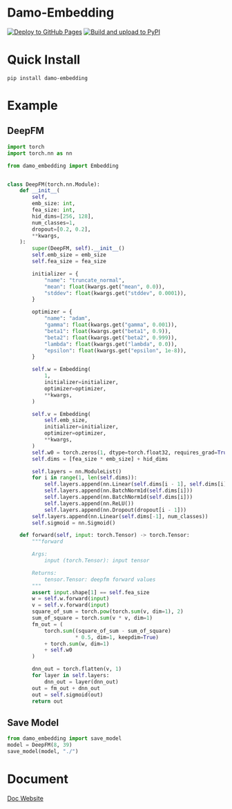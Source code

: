 # Damo-Embedding

[![Deploy to GitHub Pages](https://github.com/uopensail/damo-embedding/actions/workflows/gh-pages.yml/badge.svg)](https://uopensail.github.io/damo-embedding/docs/Intro) [![Build and upload to PyPI](https://github.com/uopensail/damo-embedding/actions/workflows/main.yml/badge.svg?event=release)](https://pypi.org/project/damo-embedding/)
# Quick Install

```shell
pip install damo-embedding
```

# Example

## DeepFM

```python
import torch
import torch.nn as nn

from damo_embedding import Embedding


class DeepFM(torch.nn.Module):
    def __init__(
        self,
        emb_size: int,
        fea_size: int,
        hid_dims=[256, 128],
        num_classes=1,
        dropout=[0.2, 0.2],
        **kwargs,
    ):
        super(DeepFM, self).__init__()
        self.emb_size = emb_size
        self.fea_size = fea_size

        initializer = {
            "name": "truncate_normal",
            "mean": float(kwargs.get("mean", 0.0)),
            "stddev": float(kwargs.get("stddev", 0.0001)),
        }

        optimizer = {
            "name": "adam",
            "gamma": float(kwargs.get("gamma", 0.001)),
            "beta1": float(kwargs.get("beta1", 0.9)),
            "beta2": float(kwargs.get("beta2", 0.999)),
            "lambda": float(kwargs.get("lambda", 0.0)),
            "epsilon": float(kwargs.get("epsilon", 1e-8)),
        }

        self.w = Embedding(
            1,
            initializer=initializer,
            optimizer=optimizer,
            **kwargs,
        )

        self.v = Embedding(
            self.emb_size,
            initializer=initializer,
            optimizer=optimizer,
            **kwargs,
        )
        self.w0 = torch.zeros(1, dtype=torch.float32, requires_grad=True)
        self.dims = [fea_size * emb_size] + hid_dims

        self.layers = nn.ModuleList()
        for i in range(1, len(self.dims)):
            self.layers.append(nn.Linear(self.dims[i - 1], self.dims[i]))
            self.layers.append(nn.BatchNorm1d(self.dims[i]))
            self.layers.append(nn.BatchNorm1d(self.dims[i]))
            self.layers.append(nn.ReLU())
            self.layers.append(nn.Dropout(dropout[i - 1]))
        self.layers.append(nn.Linear(self.dims[-1], num_classes))
        self.sigmoid = nn.Sigmoid()

    def forward(self, input: torch.Tensor) -> torch.Tensor:
        """forward

        Args:
            input (torch.Tensor): input tensor

        Returns:
            tensor.Tensor: deepfm forward values
        """
        assert input.shape[1] == self.fea_size
        w = self.w.forward(input)
        v = self.v.forward(input)
        square_of_sum = torch.pow(torch.sum(v, dim=1), 2)
        sum_of_square = torch.sum(v * v, dim=1)
        fm_out = (
            torch.sum((square_of_sum - sum_of_square)
                      * 0.5, dim=1, keepdim=True)
            + torch.sum(w, dim=1)
            + self.w0
        )

        dnn_out = torch.flatten(v, 1)
        for layer in self.layers:
            dnn_out = layer(dnn_out)
        out = fm_out + dnn_out
        out = self.sigmoid(out)
        return out

```

## Save Model

```python
from damo_embedding import save_model
model = DeepFM(8, 39)
save_model(model, "./")
```
# Document
[Doc Website](https://uopensail.github.io/damo-embedding/docs/Intro)